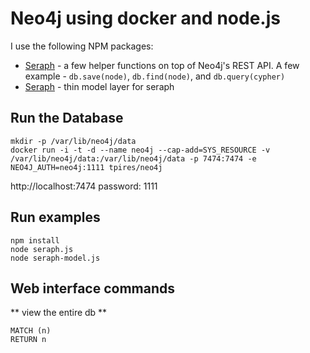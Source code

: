 # Neo4j using docker and node.js

I use the following NPM packages:

* [Seraph](https://github.com/brikteknologier/seraph) - a few helper functions on top of Neo4j's REST API. A few example - `db.save(node)`, `db.find(node)`, and `db.query(cypher)`
* [Seraph](https://github.com/brikteknologier/seraph-model) - thin model layer for seraph

## Run the Database

```
mkdir -p /var/lib/neo4j/data
docker run -i -t -d --name neo4j --cap-add=SYS_RESOURCE -v /var/lib/neo4j/data:/var/lib/neo4j/data -p 7474:7474 -e NEO4J_AUTH=neo4j:1111 tpires/neo4j
```
http://localhost:7474 password: 1111


## Run examples

    npm install
    node seraph.js
    node seraph-model.js

## Web interface commands

** view the entire db **

    MATCH (n)
    RETURN n
